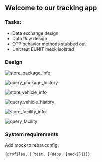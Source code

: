## Welcome to our tracking app

### Tasks:

* Data exchange design
* Data flow design
* OTP behavior methods stubbed out
* Unit test EUNIT meck isolated

### Design

![store_package_info](https://user-images.githubusercontent.com/97404870/224755510-1953ea42-b9fd-409a-af9c-482ccf35e7dc.png)

![query_package_history](https://user-images.githubusercontent.com/97404870/224755847-e1111e1d-1ca2-4317-bc89-df42d9a8421e.png)

![store_vehicle_info](https://user-images.githubusercontent.com/97404870/224756052-996132f0-6d89-4758-8383-9f8bc899b82e.png)

![query_vehicle_history](https://user-images.githubusercontent.com/97404870/224756275-5be76f78-d53a-464b-845e-ef01eb222f38.png)

![store_facility_info](https://user-images.githubusercontent.com/97404870/224756567-a96f9a9d-1706-4e79-b984-05f9ddddda22.png)

![query_facility](https://user-images.githubusercontent.com/97404870/224756733-cfa6bf26-4e46-4c21-8559-5e73d4659985.png)

### System requirements

Add mock to rebar.config: 
```
{profiles, [{test, [{deps, [meck]}]}]}
```
